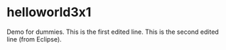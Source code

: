 # helloworld3x1
Demo for dummies.
This is the first edited line.
This is the second edited line (from Eclipse).
